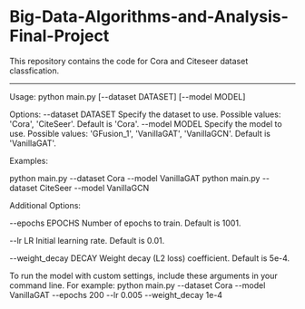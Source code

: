 # Big-Data-Algorithms-and-Analysis-Final-Project

This repository contains the code for Cora and Citeseer dataset classfication.

---

Usage:
  python main.py [--dataset DATASET] [--model MODEL]

Options:
  --dataset DATASET       Specify the dataset to use. Possible values: 'Cora', 'CiteSeer'.
                          Default is 'Cora'.
  --model MODEL           Specify the model to use. Possible values: 'GFusion_1', 'VanillaGAT', 'VanillaGCN'.
                          Default is 'VanillaGAT'.

Examples:

  python main.py --dataset Cora --model VanillaGAT
  python main.py --dataset CiteSeer --model VanillaGCN

Additional Options:

  --epochs EPOCHS         Number of epochs to train. Default is 1001.

  --lr LR                 Initial learning rate. Default is 0.01.

  --weight_decay DECAY    Weight decay (L2 loss) coefficient. Default is 5e-4.


To run the model with custom settings, include these arguments in your command line. For example:
  python main.py --dataset Cora --model VanillaGAT --epochs 200 --lr 0.005 --weight_decay 1e-4

